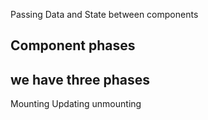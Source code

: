 Passing  Data  and State between components
## Component phases 
## we have three phases
Mounting
Updating
unmounting
